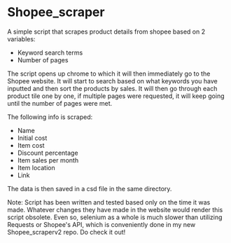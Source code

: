 # Shopee_scraper

A simple script that scrapes product details from shopee based on 2 variables:
  - Keyword search terms
  - Number of pages 

The script opens up chrome to which it will then immediately go to the Shopee website. It will start to search based on what keywords you have inputted and then sort the products by sales. It will then go through each product tile one by one, if multiple pages were requested, it will keep going until the number of pages were met.

The following info is scraped:
  - Name
  - Initial cost
  - Item cost
  - Discount percentage
  - Item sales per month
  - Item location
  - Link

The data is then saved in a csd file in the same directory.

Note:
Script has been written and tested based only on the time it was made. Whatever changes they have made in the website would render this script obsolete. Even so, selenium as a whole is much slower than utilizing Requests or Shopee's API, which is conveniently done in my new Shopee_scraperv2 repo. Do check it out!
